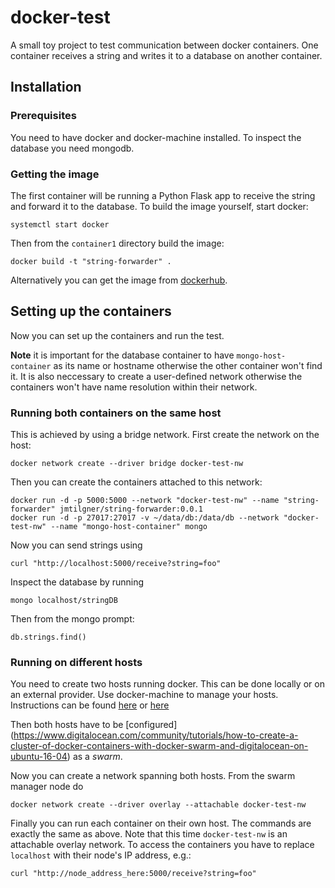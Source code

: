 # docker-test
A small toy project to test communication between docker containers. One container receives a string and writes it to a database on another container.

## Installation

### Prerequisites
You need to have docker and docker-machine installed. To inspect the database you need mongodb.

### Getting the image 
The first container will be running a Python Flask app to receive the string and forward it to the database. To build the image yourself, start docker:
```
systemctl start docker
```
Then from the `container1` directory build the image:
```
docker build -t "string-forwarder" .
```
Alternatively you can get the image from [dockerhub](https://hub.docker.com/r/jmtilgner/string-forwarder).

## Setting up the containers
Now you can set up the containers and run the test.

**Note** it is important for the database container to have `mongo-host-container` as its name or hostname otherwise the other container won't find it. It is also neccessary to create a user-defined network otherwise the containers won't have name resolution within their network.

### Running both containers on the same host
This is achieved by using a bridge network. First create the network on the host:
```
docker network create --driver bridge docker-test-nw
```
Then you can create the containers attached to this network:
```
docker run -d -p 5000:5000 --network "docker-test-nw" --name "string-forwarder" jmtilgner/string-forwarder:0.0.1
docker run -d -p 27017:27017 -v ~/data/db:/data/db --network "docker-test-nw" --name "mongo-host-container" mongo
```
Now you can send strings using
```
curl "http://localhost:5000/receive?string=foo"
``` 
Inspect the database by running
```
mongo localhost/stringDB
```
Then from the mongo prompt:
```
db.strings.find()
```

### Running on different hosts
You need to create two hosts running docker. This can be done locally or on an external provider. Use docker-machine to manage your hosts. Instructions can be found [here](https://blog.codeship.com/docker-machine-compose-and-swarm-how-they-work-together/) or [here](https://docs.docker.com/machine/examples/ocean/)

Then both hosts have to be [configured] (https://www.digitalocean.com/community/tutorials/how-to-create-a-cluster-of-docker-containers-with-docker-swarm-and-digitalocean-on-ubuntu-16-04) as a _swarm_.

Now you can create a network spanning both hosts. From the swarm manager node do
```
docker network create --driver overlay --attachable docker-test-nw
```

Finally you can run each container on their own host. The commands are exactly the same as above. Note that this time `docker-test-nw` is an attachable overlay network. To access the containers you have to replace `localhost` with their node's IP address, e.g.:
```
curl "http://node_address_here:5000/receive?string=foo"
```

